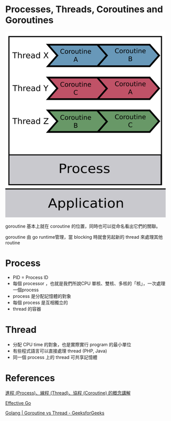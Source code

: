 # Processes, Threads, Coroutines and Goroutines

![](ptc.png)

goroutine 基本上就在 coroutine 的位置，同時也可以從命名看出它們的關聯。

goroutine 由 go runtime管理，當 blocking 時就會另起新的 thread 來處理其他 routine

# Process
* PID = Process ID
* 每個 processor ，也就是我們所說CPU 單核、雙核、多核的「核」，一次處理一個process
* process 是分配記憶體的對象
* 每個 process 是互相獨立的
* thread 的容器

# Thread
* 分配 CPU time 的對象，也是實際實行 program 的最小單位
* 有些程式語言可以直接處理 thread (PHP, Java)
* 同一個 process 上的 thread 可共享記憶體

# References
[進程 (Process)、線程 (Thread)、協程 (Coroutine) 的概念講解](https://blog.kennycoder.io/2020/05/16/%E9%80%B2%E7%A8%8B-Process-%E3%80%81%E7%B7%9A%E7%A8%8B-Thread-%E3%80%81%E5%8D%94%E7%A8%8B-Coroutine-%E7%9A%84%E6%A6%82%E5%BF%B5%E8%AC%9B%E8%A7%A3/)

[Effective Go](https://go.dev/doc/effective_go#goroutines)

[Golang | Goroutine vs Thread - GeeksforGeeks](https://www.geeksforgeeks.org/golang-goroutine-vs-thread/)